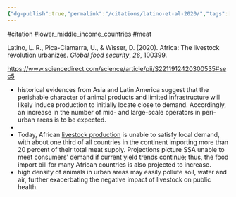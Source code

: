 ```yaml
---
{"dg-publish":true,"permalink":"/citations/latino-et-al-2020/","tags":["#citation","#lower_middle_income_countries","#meat"],"created":"2025-10-23T17:42:47.008+01:00","updated":"2025-10-23T18:06:08.969+01:00"}
---
```


#citation #lower_middle_income_countries #meat 

Latino, L. R., Pica-Ciamarra, U., & Wisser, D. (2020). Africa: The livestock revolution urbanizes. _Global food security_, _26_, 100399.

https://www.sciencedirect.com/science/article/pii/S2211912420300535#sec5

- historical evidences from Asia and Latin America suggest that the perishable character of animal products and limited infrastructure will likely induce production to initially locate close to demand. Accordingly, an increase in the number of mid- and large-scale operators in peri-urban areas is to be expected.
- 
- Today, African [livestock production](https://www.sciencedirect.com/topics/earth-and-planetary-sciences/livestock-farming "Learn more about livestock production from ScienceDirect's AI-generated Topic Pages") is unable to satisfy local demand, with about one third of all countries in the continent importing more than 20 percent of their total meat supply. Projections picture SSA unable to meet consumers’ demand if current yield trends continue; thus, the food import bill for many African countries is also projected to increase.
- high density of animals in urban areas may easily pollute soil, water and air, further exacerbating the negative impact of livestock on public health.